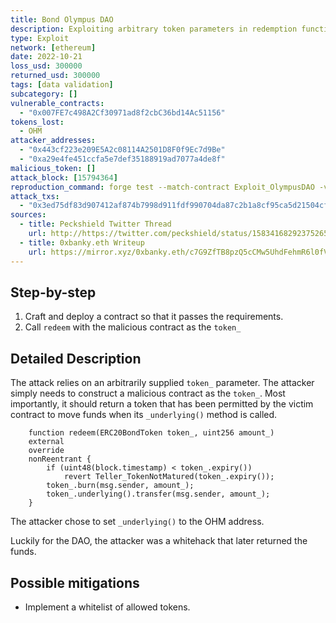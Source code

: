 ```yaml
---
title: Bond Olympus DAO
description: Exploiting arbitrary token parameters in redemption functions
type: Exploit
network: [ethereum]
date: 2022-10-21
loss_usd: 300000
returned_usd: 300000
tags: [data validation]
subcategory: []
vulnerable_contracts:
  - "0x007FE7c498A2Cf30971ad8f2cbC36bd14Ac51156"
tokens_lost:
  - OHM
attacker_addresses:
  - "0x443cf223e209E5A2c08114A2501D8F0f9Ec7d9Be"
  - "0xa29e4fe451ccfa5e7def35188919ad7077a4de8f"
malicious_token: []
attack_block: [15794364]
reproduction_command: forge test --match-contract Exploit_OlympusDAO -vvv
attack_txs:
  - "0x3ed75df83d907412af874b7998d911fdf990704da87c2b1a8cf95ca5d21504cf"
sources:
  - title: Peckshield Twitter Thread
    url: http://https://twitter.com/peckshield/status/1583416829237526528
  - title: 0xbanky.eth Writeup
    url: https://mirror.xyz/0xbanky.eth/c7G9ZfTB8pzQ5cCMw5UhdFehmR6l0fVqd_B-ZuXz2_o
---
```


## Step-by-step

1. Craft and deploy a contract so that it passes the requirements.
2. Call `redeem` with the malicious contract as the `token_`

## Detailed Description

The attack relies on an arbitrarily supplied `token_` parameter. The attacker simply needs to construct a malicious contract as the `token_`. Most importantly, it should return a token that has been permitted by the victim contract to move funds when its `_underlying()` method is called.

```solidity
    function redeem(ERC20BondToken token_, uint256 amount_)
    external
    override
    nonReentrant {
        if (uint48(block.timestamp) < token_.expiry())
            revert Teller_TokenNotMatured(token_.expiry());
        token_.burn(msg.sender, amount_);
        token_.underlying().transfer(msg.sender, amount_);
    }
```

The attacker chose to set `_underlying()` to the OHM address.

Luckily for the DAO, the attacker was a whitehack that later returned the funds.

## Possible mitigations

- Implement a whitelist of allowed tokens.
